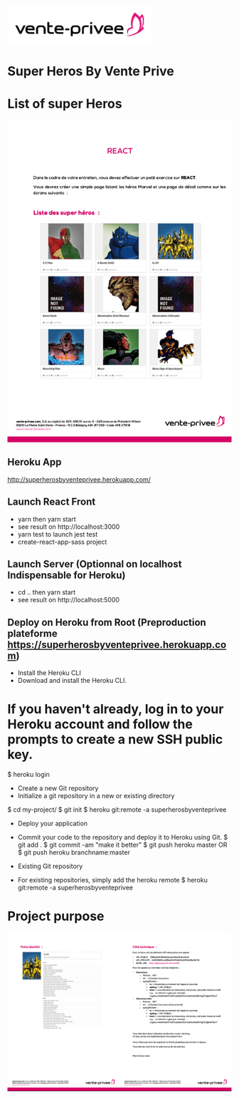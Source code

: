 ![alt text](https://github.com/jendigital/superherosbyventeprivee-reactjs/blob/master/venteprivee.png)

Super Heros By Vente Prive
===========================

# List of super Heros

![alt text](https://github.com/jendigital/superherosbyventeprivee-reactjs/blob/master/superheroslist.png)

## Heroku App

http://superherosbyventeprivee.herokuapp.com/

## Launch React Front

* yarn then yarn start
* see result on http://localhost:3000
* yarn test to launch jest test
* create-react-app-sass project

## Launch Server (Optionnal on localhost Indispensable for Heroku)

* cd .. then yarn start
* see result on http://localhost:5000

## Deploy on Heroku from Root (Preproduction plateforme https://superherosbyventeprivee.herokuapp.com)

* Install the Heroku CLI
* Download and install the Heroku CLI.

# If you haven't already, log in to your Heroku account and follow the prompts to create a new SSH public key.

$ heroku login
* Create a new Git repository
* Initialize a git repository in a new or existing directory

$ cd my-project/
$ git init
$ heroku git:remote -a superherosbyventeprivee

* Deploy your application
* Commit your code to the repository and deploy it to Heroku using Git.
$ git add .
$ git commit -am "make it better"
$ git push heroku master 
OR
$ git push heroku branchname:master

* Existing Git repository
* For existing repositories, simply add the heroku remote
$ heroku git:remote -a superherosbyventeprivee

# Project purpose

![alt text](https://github.com/jendigital/superherosbyventeprivee-reactjs/blob/master/react_project_instruction.png)